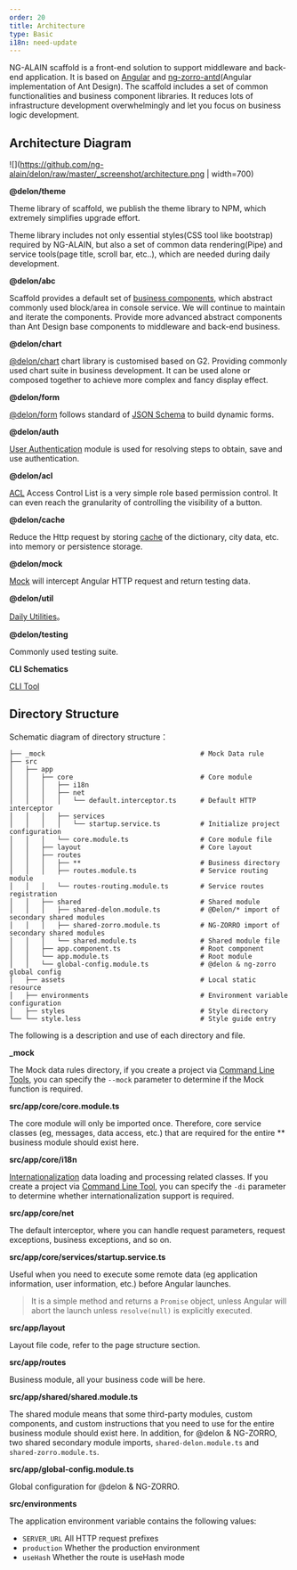 ```yaml
---
order: 20
title: Architecture
type: Basic
i18n: need-update
---
```


NG-ALAIN scaffold is a front-end solution to support middleware and back-end application. It is based on [Angular](https://angular.io/) and [ng-zorro-antd](https://ng.ant.design/docs/introduce/en)(Angular implementation of Ant Design). The scaffold includes a set of common functionalities and business component libraries. It reduces lots of infrastructure development overwhelmingly and let you focus on business logic development.

## Architecture Diagram

![](https://github.com/ng-alain/delon/raw/master/_screenshot/architecture.png | width=700)

**@delon/theme**

Theme library of scaffold, we publish the theme library to NPM, which extremely simplifies upgrade effort.

Theme library includes not only essential styles(CSS tool like bootstrap) required by NG-ALAIN, but also a set of common data rendering(Pipe) and service tools(page title, scroll bar, etc..), which are needed during daily development.

**@delon/abc**

Scaffold provides a default set of [business components](/components/), which abstract commonly used block/area in console service. We will continue to maintain and iterate the components. Provide more advanced abstract components than Ant Design base components to middleware and back-end business.

**@delon/chart**

[@delon/chart](/chart) chart library is customised based on G2. Providing commonly used chart suite in business development. It can be used alone or composed together to achieve more complex and fancy display effect.

**@delon/form**

[@delon/form](/form) follows standard of [JSON Schema](http://json-schema.org/) to build dynamic forms.

**@delon/auth**

[User Authentication](/auth) module is used for resolving steps to obtain, save and use authentication.

**@delon/acl**

[ACL](/acl) Access Control List is a very simple role based permission control. It can even reach the granularity of controlling the visibility of a button.

**@delon/cache**

Reduce the Http request by storing [cache](/cache) of the dictionary, city data, etc. into memory or persistence storage.

**@delon/mock**

[Mock](/mock) will intercept Angular HTTP request and return testing data.

**@delon/util**

[Daily Utilities](/util)。

**@delon/testing**

Commonly used testing suite.

**CLI Schematics**

[CLI Tool](/cli)

## Directory Structure

Schematic diagram of directory structure：

```
├── _mock                                       # Mock Data rule
├── src
│   ├── app
│   │   ├── core                                # Core module
│   │   │   ├── i18n
│   │   │   ├── net
│   │   │   │   └── default.interceptor.ts      # Default HTTP interceptor
│   │   │   ├── services
│   │   │   │   └── startup.service.ts          # Initialize project configuration
│   │   │   └── core.module.ts                  # Core module file
│   │   ├── layout                              # Core layout
│   │   ├── routes
│   │   │   ├── **                              # Business directory
│   │   │   ├── routes.module.ts                # Service routing module
│   │   │   └── routes-routing.module.ts        # Service routes registration
│   │   ├── shared                              # Shared module
│   │   │   ├── shared-delon.module.ts          # @Delon/* import of secondary shared modules
│   │   │   ├── shared-zorro.module.ts          # NG-ZORRO import of secondary shared modules
│   │   │   └── shared.module.ts                # Shared module file
│   │   ├── app.component.ts                    # Root component
│   │   └── app.module.ts                       # Root module
│   │   └── global-config.module.ts             # @delon & ng-zorro global config
│   ├── assets                                  # Local static resource
│   ├── environments                            # Environment variable configuration
│   ├── styles                                  # Style directory
└── └── style.less                              # Style guide entry
```

The following is a description and use of each directory and file.

**_mock**

The Mock data rules directory, if you create a project via [Command Line Tools](/cli), you can specify the `--mock` parameter to determine if the Mock function is required.

**src/app/core/core.module.ts**

The core module will only be imported once. Therefore, core service classes (eg, messages, data access, etc.) that are required for the entire ** business module should exist here.

**src/app/core/i18n**

[Internationalization](/docs/i18n) data loading and processing related classes. If you create a project via [Command Line Tool](/cli), you can specify the `-di` parameter to determine whether internationalization support is required.

**src/app/core/net**

The default interceptor, where you can handle request parameters, request exceptions, business exceptions, and so on.

**src/app/core/services/startup.service.ts**

Useful when you need to execute some remote data (eg application information, user information, etc.) before Angular launches.

> It is a simple method and returns a `Promise` object, unless Angular will abort the launch unless `resolve(null)` is explicitly executed.

**src/app/layout**

Layout file code, refer to the page structure section.

**src/app/routes**

Business module, all your business code will be here.

**src/app/shared/shared.module.ts**

The shared module means that some third-party modules, custom components, and custom instructions that you need to use for the entire business module should exist here. In addition, for @delon & NG-ZORRO, two shared secondary module imports, `shared-delon.module.ts` and` shared-zorro.module.ts`.

**src/app/global-config.module.ts**

Global configuration for @delon & NG-ZORRO.

**src/environments**

The application environment variable contains the following values:

- `SERVER_URL` All HTTP request prefixes
- `production` Whether the production environment
- `useHash` Whether the route is useHash mode
